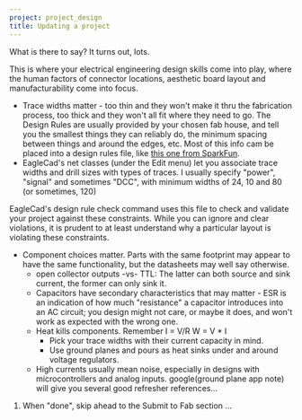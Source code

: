 ```yaml
---
project: project_design
title: Updating a project
---
```


What is there to say? It turns out, lots.

This is where your electrical engineering design skills come into play,
where the human factors of connector locations, aesthetic board layout
and manufacturability come into focus.

-   Trace widths matter - too thin and they won\'t make it thru the
    fabrication process, too thick and they won\'t all fit where they
    need to go. The Design Rules are usually provided by your chosen fab
    house, and tell you the smallest things they can reliably do, the
    minimum spacing between things and around the edges, etc. Most of
    this info cam be placed into a design rules file, like [this one
    from
    SparkFun](http://www.spcoast.com/pub/download/eagle/SparkFun10mil.dru).
-   EagleCad\'s net classes (under the Edit menu) let you associate
    trace widths and drill sizes with types of traces. I usually specify
    \"power\", \"signal\" and sometimes \"DCC\", with minimum widths of
    24, 10 and 80 (or sometimes, 120)

EagleCad\'s design rule check command uses this file to check and
validate your project against these constraints. While you can ignore
and clear violations, it is prudent to at least understand why a
particular layout is violating these constraints.

-   Component choices matter. Parts with the same footprint may appear
    to have the same functionality, but the datasheets may well say
    otherwise.
    -   open collector outputs -vs- TTL: The latter can both source and
        sink current, the former can only sink it.
    -   Capacitors have secondary characteristics that may matter - ESR
        is an indication of how much \"resistance\" a capacitor
        introduces into an AC circuit; you design might not care, or
        maybe it does, and won\'t work as expected with the wrong one.
    -   Heat kills components. Remember I = V/R W = V \* I
        -   Pick your trace widths with their current capacity in mind.
        -   Use ground planes and pours as heat sinks under and around
            voltage regulators.
    -   High currents usually mean noise, especially in designs with
        microcontrollers and analog inputs. google(ground plane app
        note) will give you several good refresher references\...

1.  When \"done\", skip ahead to the Submit to Fab section \...
